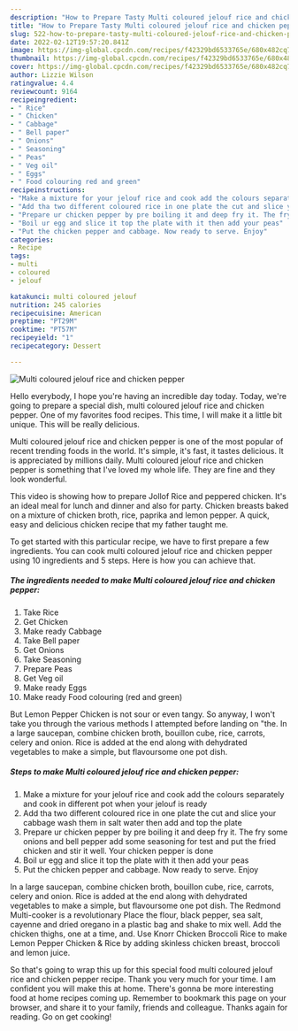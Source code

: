 ```yaml
---
description: "How to Prepare Tasty Multi coloured jelouf rice and chicken pepper"
title: "How to Prepare Tasty Multi coloured jelouf rice and chicken pepper"
slug: 522-how-to-prepare-tasty-multi-coloured-jelouf-rice-and-chicken-pepper
date: 2022-02-12T19:57:20.841Z
image: https://img-global.cpcdn.com/recipes/f42329bd6533765e/680x482cq70/multi-coloured-jelouf-rice-and-chicken-pepper-recipe-main-photo.jpg
thumbnail: https://img-global.cpcdn.com/recipes/f42329bd6533765e/680x482cq70/multi-coloured-jelouf-rice-and-chicken-pepper-recipe-main-photo.jpg
cover: https://img-global.cpcdn.com/recipes/f42329bd6533765e/680x482cq70/multi-coloured-jelouf-rice-and-chicken-pepper-recipe-main-photo.jpg
author: Lizzie Wilson
ratingvalue: 4.4
reviewcount: 9164
recipeingredient:
- " Rice"
- " Chicken"
- " Cabbage"
- " Bell paper"
- " Onions"
- " Seasoning"
- " Peas"
- " Veg oil"
- " Eggs"
- " Food colouring red and green"
recipeinstructions:
- "Make a mixture for your jelouf rice and cook add the colours separately and cook in different pot when your jelouf is ready"
- "Add tha two different coloured rice in one plate the cut and slice your cabbage wash them in salt water then add and top the plate"
- "Prepare ur chicken pepper by pre boiling it and deep fry it. The fry some onions and bell pepper add some seasoning for test and put the fried chicken and stir it well. Your chicken pepper is done"
- "Boil ur egg and slice it top the plate with it then add your peas"
- "Put the chicken pepper and cabbage. Now ready to serve. Enjoy"
categories:
- Recipe
tags:
- multi
- coloured
- jelouf

katakunci: multi coloured jelouf 
nutrition: 245 calories
recipecuisine: American
preptime: "PT29M"
cooktime: "PT57M"
recipeyield: "1"
recipecategory: Dessert

---
```



![Multi coloured jelouf rice and chicken pepper](https://img-global.cpcdn.com/recipes/f42329bd6533765e/680x482cq70/multi-coloured-jelouf-rice-and-chicken-pepper-recipe-main-photo.jpg)

Hello everybody, I hope you're having an incredible day today. Today, we're going to prepare a special dish, multi coloured jelouf rice and chicken pepper. One of my favorites food recipes. This time, I will make it a little bit unique. This will be really delicious.

Multi coloured jelouf rice and chicken pepper is one of the most popular of recent trending foods in the world. It's simple, it's fast, it tastes delicious. It is appreciated by millions daily. Multi coloured jelouf rice and chicken pepper is something that I've loved my whole life. They are fine and they look wonderful.

This video is showing how to prepare Jollof Rice and peppered chicken. It&#39;s an ideal meal for lunch and dinner and also for party. Chicken breasts baked on a mixture of chicken broth, rice, paprika and lemon pepper. A quick, easy and delicious chicken recipe that my father taught me.


To get started with this particular recipe, we have to first prepare a few ingredients. You can cook multi coloured jelouf rice and chicken pepper using 10 ingredients and 5 steps. Here is how you can achieve that.

<!--inarticleads1-->

##### The ingredients needed to make Multi coloured jelouf rice and chicken pepper:

1. Take  Rice
1. Get  Chicken
1. Make ready  Cabbage
1. Take  Bell paper
1. Get  Onions
1. Take  Seasoning
1. Prepare  Peas
1. Get  Veg oil
1. Make ready  Eggs
1. Make ready  Food colouring (red and green)


But Lemon Pepper Chicken is not sour or even tangy. So anyway, I won&#39;t take you through the various methods I attempted before landing on &#34;the. In a large saucepan, combine chicken broth, bouillon cube, rice, carrots, celery and onion. Rice is added at the end along with dehydrated vegetables to make a simple, but flavoursome one pot dish. 

<!--inarticleads2-->

##### Steps to make Multi coloured jelouf rice and chicken pepper:

1. Make a mixture for your jelouf rice and cook add the colours separately and cook in different pot when your jelouf is ready
1. Add tha two different coloured rice in one plate the cut and slice your cabbage wash them in salt water then add and top the plate
1. Prepare ur chicken pepper by pre boiling it and deep fry it. The fry some onions and bell pepper add some seasoning for test and put the fried chicken and stir it well. Your chicken pepper is done
1. Boil ur egg and slice it top the plate with it then add your peas
1. Put the chicken pepper and cabbage. Now ready to serve. Enjoy


In a large saucepan, combine chicken broth, bouillon cube, rice, carrots, celery and onion. Rice is added at the end along with dehydrated vegetables to make a simple, but flavoursome one pot dish. The Redmond Multi-cooker is a revolutionary Place the flour, black pepper, sea salt, cayenne and dried oregano in a plastic bag and shake to mix well. Add the chicken thighs, one at a time, and. Use Knorr Chicken Broccoli Rice to make Lemon Pepper Chicken &amp; Rice by adding skinless chicken breast, broccoli and lemon juice. 

So that's going to wrap this up for this special food multi coloured jelouf rice and chicken pepper recipe. Thank you very much for your time. I am confident you will make this at home. There's gonna be more interesting food at home recipes coming up. Remember to bookmark this page on your browser, and share it to your family, friends and colleague. Thanks again for reading. Go on get cooking!
